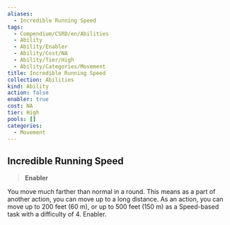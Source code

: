 ```yaml
---
aliases:
  - Incredible Running Speed
tags:
  - Compendium/CSRD/en/Abilities
  - Ability
  - Ability/Enabler
  - Ability/Cost/NA
  - Ability/Tier/High
  - Ability/Categories/Movement
title: Incredible Running Speed
collection: Abilities
kind: Ability
action: false
enabler: true
cost: NA
tier: High
pools: []
categories:
  - Movement
---
```

## Incredible Running Speed  
>**Enabler**
  
You move much farther than normal in a round. This means as a part of another action, you can move up to a long distance. As an action, you can move up to 200 feet (60 m), or up to 500 feet (150 m) as a Speed-based task with a difficulty of 4. Enabler.